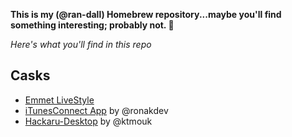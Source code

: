 **This is my (@ran-dall) Homebrew repository...maybe you'll find something interesting; probably not. 🤙**

*Here's what you'll find in this repo*

## Casks
- [Emmet LiveStyle](https://github.com/livestyle/app)
- [iTunesConnect App](https://github.com/ronakdev/itunesconnect) by @ronakdev
- [Hackaru-Desktop](https://github.com/ktmouk/hackaru-desktop) by @ktmouk